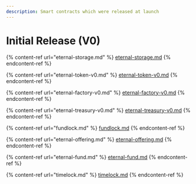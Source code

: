 ```yaml
---
description: Smart contracts which were released at launch
---
```


# Initial Release (V0)

{% content-ref url="eternal-storage.md" %}
[eternal-storage.md](eternal-storage.md)
{% endcontent-ref %}

{% content-ref url="eternal-token-v0.md" %}
[eternal-token-v0.md](eternal-token-v0.md)
{% endcontent-ref %}

{% content-ref url="eternal-factory-v0.md" %}
[eternal-factory-v0.md](eternal-factory-v0.md)
{% endcontent-ref %}

{% content-ref url="eternal-treasury-v0.md" %}
[eternal-treasury-v0.md](eternal-treasury-v0.md)
{% endcontent-ref %}

{% content-ref url="fundlock.md" %}
[fundlock.md](fundlock.md)
{% endcontent-ref %}

{% content-ref url="eternal-offering.md" %}
[eternal-offering.md](eternal-offering.md)
{% endcontent-ref %}

{% content-ref url="eternal-fund.md" %}
[eternal-fund.md](eternal-fund.md)
{% endcontent-ref %}

{% content-ref url="timelock.md" %}
[timelock.md](timelock.md)
{% endcontent-ref %}
